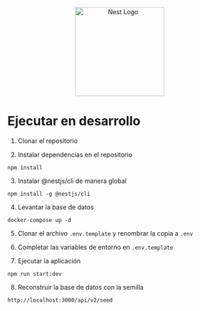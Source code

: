 <p align="center">
  <a href="http://nestjs.com/" target="blank"><img src="https://nestjs.com/img/logo-small.svg" width="200" alt="Nest Logo" /></a>
</p>

# Ejecutar en desarrollo

1. Clonar el repositorio

2. Instalar dependencias en el repositorio
```
npm install
```

3. Instalar @nestjs/cli de manera global
```
npm install -g @nestjs/cli
```

4. Levantar la base de datos
```
docker-compose up -d
```

5. Clonar el archivo ```.env.template``` y renombrar la copia a ```.env```

6. Completar las variables de entorno en ```.env.template```

7. Ejecutar la aplicación
```
npm run start:dev
```

8. Reconstruir la base de datos con la semilla
```
http://localhost:3000/api/v2/seed
```